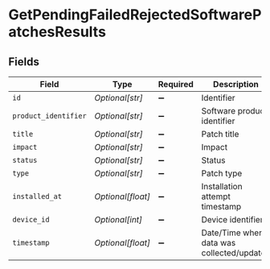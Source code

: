 # GetPendingFailedRejectedSoftwarePatchesResults


## Fields

| Field                                     | Type                                      | Required                                  | Description                               |
| ----------------------------------------- | ----------------------------------------- | ----------------------------------------- | ----------------------------------------- |
| `id`                                      | *Optional[str]*                           | :heavy_minus_sign:                        | Identifier                                |
| `product_identifier`                      | *Optional[str]*                           | :heavy_minus_sign:                        | Software product identifier               |
| `title`                                   | *Optional[str]*                           | :heavy_minus_sign:                        | Patch title                               |
| `impact`                                  | *Optional[str]*                           | :heavy_minus_sign:                        | Impact                                    |
| `status`                                  | *Optional[str]*                           | :heavy_minus_sign:                        | Status                                    |
| `type`                                    | *Optional[str]*                           | :heavy_minus_sign:                        | Patch type                                |
| `installed_at`                            | *Optional[float]*                         | :heavy_minus_sign:                        | Installation attempt timestamp            |
| `device_id`                               | *Optional[int]*                           | :heavy_minus_sign:                        | Device identifier                         |
| `timestamp`                               | *Optional[float]*                         | :heavy_minus_sign:                        | Date/Time when data was collected/updated |